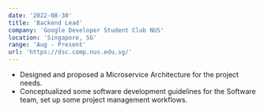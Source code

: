 ```yaml
---
date: '2022-08-30'
title: 'Backend Lead'
company: 'Google Developer Student Club NUS'
location: 'Singapore, SG'
range: 'Aug - Present'
url: 'https://dsc.comp.nus.edu.sg/'
---
```


- Designed and proposed a Microservice Architecture for the project needs.
- Conceptualized some software development guidelines for the Software team, set up some project management workflows.
